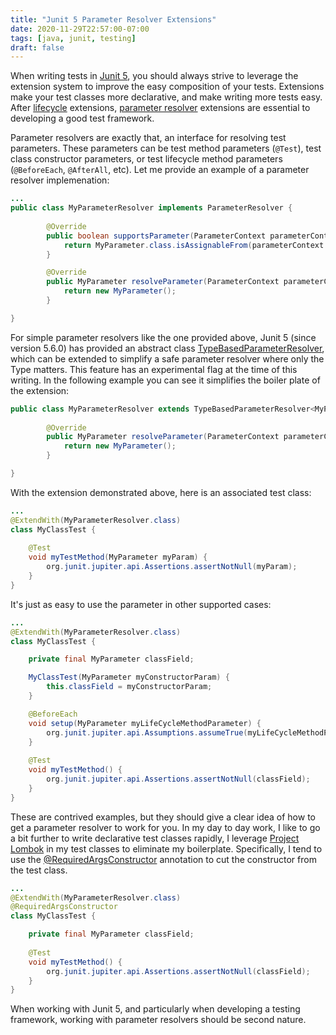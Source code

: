 ```yaml
---
title: "Junit 5 Parameter Resolver Extensions"
date: 2020-11-29T22:57:00-07:00
tags: [java, junit, testing]
draft: false 
---
```


When writing tests in [Junit 5](https://junit.org/junit5/docs/current/user-guide/), you should always strive to 
 leverage the extension system to improve the easy composition of your tests. Extensions make your test classes more 
 declarative, and make writing more tests easy. After [lifecycle](https://junit.org/junit5/docs/current/user-guide/#extensions-lifecycle-callbacks)
 extensions, [parameter resolver](https://junit.org/junit5/docs/current/user-guide/#extensions-parameter-resolution) 
 extensions are essential to developing a good test framework.
 
Parameter resolvers are exactly that, an interface for resolving test parameters. These parameters can be test method 
 parameters (`@Test`), test class constructor parameters, or test lifecycle method parameters (`@BeforeEach`, 
 `@AfterAll`, etc). Let me provide an example of a parameter resolver implemenation:
 
```java
...
public class MyParameterResolver implements ParameterResolver {
        
        @Override
        public boolean supportsParameter(ParameterContext parameterContext, ExtensionContext extensionContext) {
            return MyParameter.class.isAssignableFrom(parameterContext.getParameter().getType());
        }

        @Override
        public MyParameter resolveParameter(ParameterContext parameterContext, ExtensionContext extensionContext) { 
            return new MyParameter();
        }

}
```

For simple parameter resolvers like the one provided above, Junit 5 (since version 5.6.0) has provided an abstract class
 [TypeBasedParameterResolver](https://github.com/junit-team/junit5/blob/r5.7.0/junit-jupiter-api/src/main/java/org/junit/jupiter/api/extension/support/TypeBasedParameterResolver.java),
 which can be extended to simplify a safe parameter resolver where only the Type matters. This feature has an 
 experimental flag at the time of this writing. In the following example you can see it simplifies the boiler plate of 
 the extension:
```java
public class MyParameterResolver extends TypeBasedParameterResolver<MyParameter> {
        
        @Override
        public MyParameter resolveParameter(ParameterContext parameterContext, ExtensionContext extensionContext) { 
            return new MyParameter();
        }

}

```

With the extension demonstrated above, here is an associated test class:
```java
...
@ExtendWith(MyParameterResolver.class)
class MyClassTest {
    
    @Test
    void myTestMethod(MyParameter myParam) {
        org.junit.jupiter.api.Assertions.assertNotNull(myParam);
    }
}
```

It's just as easy to use the parameter in other supported cases:

```java
...
@ExtendWith(MyParameterResolver.class)
class MyClassTest {

    private final MyParameter classField;

    MyClassTest(MyParameter myConstructorParam) {
        this.classField = myConstructorParam;
    }

    @BeforeEach
    void setup(MyParameter myLifeCycleMethodParameter) {
        org.junit.jupiter.api.Assumptions.assumeTrue(myLifeCycleMethodParameter != null);
    }
    
    @Test
    void myTestMethod() {
        org.junit.jupiter.api.Assertions.assertNotNull(classField);
    }
}
```

These are contrived examples, but they should give a clear idea of how to get a parameter resolver to work for you. In 
 my day to day work, I like to go a bit further to write declarative test classes rapidly, I leverage 
 [Project Lombok](https://projectlombok.org/) in my test classes to eliminate my boilerplate. Specifically, I tend to
 use the [@RequiredArgsConstructor](https://projectlombok.org/features/constructor) annotation to cut the constructor 
 from the test class.

```java
...
@ExtendWith(MyParameterResolver.class)
@RequiredArgsConstructor
class MyClassTest {

    private final MyParameter classField;
    
    @Test
    void myTestMethod() {
        org.junit.jupiter.api.Assertions.assertNotNull(classField);
    }
}
```

When working with Junit 5, and particularly when developing a testing framework, working with parameter resolvers 
 should be second nature.
 